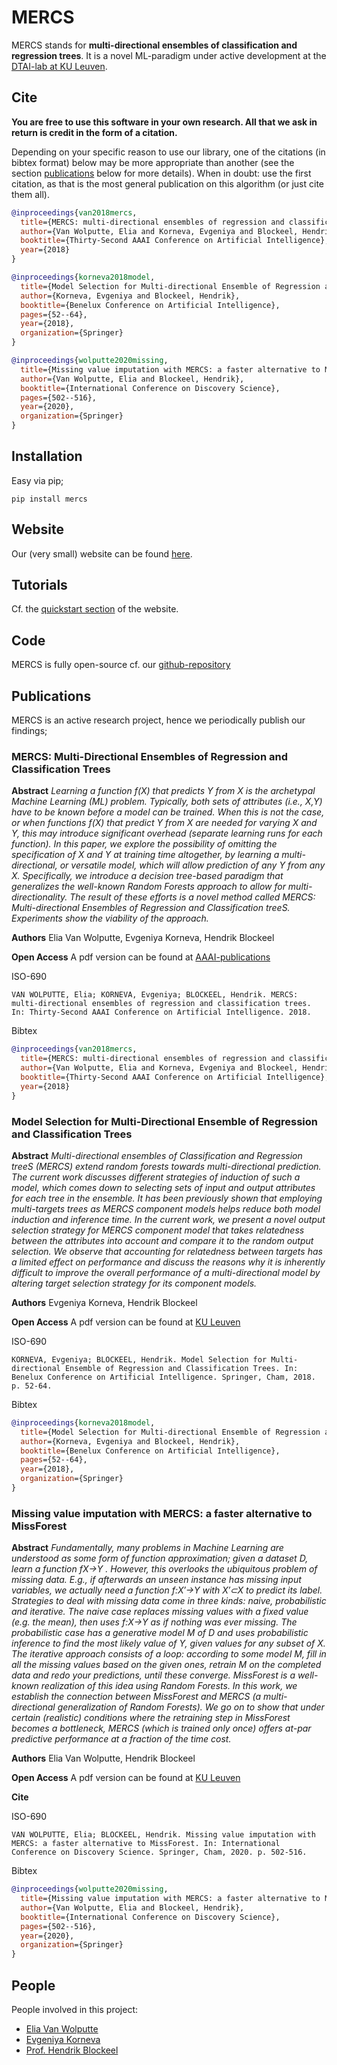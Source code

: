 # MERCS

MERCS stands for **multi-directional ensembles of classification and regression trees**. It is a novel ML-paradigm under active development at the [DTAI-lab at KU Leuven](https://dtai.cs.kuleuven.be/).

## Cite

**You are free to use this software in your own research. All that we ask in return is credit in the form of a citation.**

Depending on your specific reason to use our library, one of the citations (in bibtex format) below may be more appropriate than another (see the section [publications](#publications) below for more details). 
When in doubt: use the first citation, as that is the most general publication on this algorithm (or just cite them all).

```bibtex
@inproceedings{van2018mercs,
  title={MERCS: multi-directional ensembles of regression and classification trees},
  author={Van Wolputte, Elia and Korneva, Evgeniya and Blockeel, Hendrik},
  booktitle={Thirty-Second AAAI Conference on Artificial Intelligence},
  year={2018}
}

@inproceedings{korneva2018model,
  title={Model Selection for Multi-directional Ensemble of Regression and Classification Trees},
  author={Korneva, Evgeniya and Blockeel, Hendrik},
  booktitle={Benelux Conference on Artificial Intelligence},
  pages={52--64},
  year={2018},
  organization={Springer}
}

@inproceedings{wolputte2020missing,
  title={Missing value imputation with MERCS: a faster alternative to MissForest},
  author={Van Wolputte, Elia and Blockeel, Hendrik},
  booktitle={International Conference on Discovery Science},
  pages={502--516},
  year={2020},
  organization={Springer}
}
```

## Installation

Easy via pip;

```
pip install mercs
```

## Website

Our (very small) website can be found [here](https://eliavw.github.io/mercs/).


## Tutorials

Cf. the [quickstart section](https://eliavw.github.io/mercs/quickstart) of the website.

## Code

MERCS is fully open-source cf. our [github-repository](https://github.com/eliavw/mercs/)

## Publications

MERCS is an active research project, hence we periodically publish our findings;

### MERCS: Multi-Directional Ensembles of Regression and Classification Trees

**Abstract**
*Learning a function f(X) that predicts Y from X is the archetypal Machine Learning (ML) problem. Typically, both sets of attributes (i.e., X,Y) have to be known before a model can be trained. When this is not the case, or when functions f(X) that predict Y from X are needed for varying X and Y, this may introduce significant overhead (separate learning runs for each function). In this paper, we explore the possibility of omitting the specification of X and Y at training time altogether, by learning a multi-directional, or versatile model, which will allow prediction of any Y from any X. Specifically, we introduce a decision tree-based paradigm that generalizes the well-known Random Forests approach to allow for multi-directionality. The result of these efforts is a novel method called MERCS: Multi-directional Ensembles of Regression and Classification treeS. Experiments show the viability of the approach.*

**Authors**
Elia Van Wolputte, Evgeniya Korneva, Hendrik Blockeel

**Open Access**
A pdf version can be found at [AAAI-publications](https://www.aaai.org/ocs/index.php/AAAI/AAAI18/paper/viewFile/16875/16735)


ISO-690
```
VAN WOLPUTTE, Elia; KORNEVA, Evgeniya; BLOCKEEL, Hendrik. MERCS: multi-directional ensembles of regression and classification trees. In: Thirty-Second AAAI Conference on Artificial Intelligence. 2018.
```

Bibtex
```bibtex
@inproceedings{van2018mercs,
  title={MERCS: multi-directional ensembles of regression and classification trees},
  author={Van Wolputte, Elia and Korneva, Evgeniya and Blockeel, Hendrik},
  booktitle={Thirty-Second AAAI Conference on Artificial Intelligence},
  year={2018}
}
```

### Model Selection for Multi-Directional Ensemble of Regression and Classification Trees

**Abstract**
*Multi-directional ensembles of Classification and Regression treeS (MERCS) extend random forests towards multi-directional prediction. The current work discusses different strategies of induction of such a model, which comes down to selecting sets of input and output attributes for each tree in the ensemble. It has been previously shown that employing multi-targets trees as MERCS component models helps reduce both model induction and inference time. In the current work, we present a novel output selection strategy for MERCS component model that takes relatedness between the attributes into account and compare it to the random output selection. We observe that accounting for relatedness between targets has a limited effect on performance and discuss the reasons why it is inherently difficult to improve the overall performance of a multi-directional model by altering target selection strategy for its component models.*

**Authors**
Evgeniya Korneva, Hendrik Blockeel

**Open Access**
A pdf version can be found at [KU Leuven](https://lirias.kuleuven.be/retrieve/529405)


ISO-690
```
KORNEVA, Evgeniya; BLOCKEEL, Hendrik. Model Selection for Multi-directional Ensemble of Regression and Classification Trees. In: Benelux Conference on Artificial Intelligence. Springer, Cham, 2018. p. 52-64.
```

Bibtex
```bibtex
@inproceedings{korneva2018model,
  title={Model Selection for Multi-directional Ensemble of Regression and Classification Trees},
  author={Korneva, Evgeniya and Blockeel, Hendrik},
  booktitle={Benelux Conference on Artificial Intelligence},
  pages={52--64},
  year={2018},
  organization={Springer}
}
```

### Missing value imputation with MERCS: a faster alternative to MissForest

**Abstract**
*Fundamentally, many problems in Machine Learning are understood as some form of function approximation; given a dataset D, learn a function fX→Y . However, this overlooks the ubiquitous problem of missing data. E.g., if afterwards an unseen instance has missing input variables, we actually need a function f:X′→Y with X′⊂X to predict its label. Strategies to deal with missing data come in three kinds: naive, probabilistic and iterative. The naive case replaces missing values with a fixed value (e.g. the mean), then uses f:X→Y as if nothing was ever missing. The probabilistic case has a generative model M of D and uses probabilistic inference to find the most likely value of Y, given values for any subset of X. The iterative approach consists of a loop: according to some model M, fill in all the missing values based on the given ones, retrain M on the completed data and redo your predictions, until these converge. MissForest is a well-known realization of this idea using Random Forests. In this work, we establish the connection between MissForest and MERCS (a multi-directional generalization of Random Forests). We go on to show that under certain (realistic) conditions where the retraining step in MissForest becomes a bottleneck, MERCS (which is trained only once) offers at-par predictive performance at a fraction of the time cost.*

**Authors**
Elia Van Wolputte, Hendrik Blockeel

**Open Access**
A pdf version can be found at [KU Leuven](https://lirias.kuleuven.be/retrieve/583955)

**Cite**

ISO-690
```
VAN WOLPUTTE, Elia; BLOCKEEL, Hendrik. Missing value imputation with MERCS: a faster alternative to MissForest. In: International Conference on Discovery Science. Springer, Cham, 2020. p. 502-516.
```

Bibtex
```bibtex
@inproceedings{wolputte2020missing,
  title={Missing value imputation with MERCS: a faster alternative to MissForest},
  author={Van Wolputte, Elia and Blockeel, Hendrik},
  booktitle={International Conference on Discovery Science},
  pages={502--516},
  year={2020},
  organization={Springer}
}
```

## People

People involved in this project:

* [Elia Van Wolputte](https://eliavw.github.io/personal-site/)
* [Evgeniya Korneva](https://scholar.google.com/citations?user=5trsrZUAAAAJ&hl=nl&oi=ao)
* [Prof. Hendrik Blockeel](https://people.cs.kuleuven.be/~hendrik.blockeel/)

